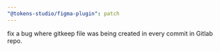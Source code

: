 ```yaml
---
"@tokens-studio/figma-plugin": patch
---
```


fix a bug where gitkeep file was being created in every commit in Gitlab repo.
